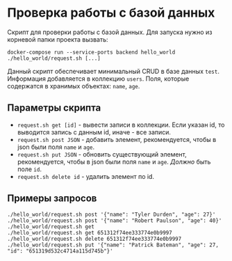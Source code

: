 # Проверка работы с базой данных

Скрипт для проверки работы с базой данных. Для запуска нужно из корневой папки проекта вызвать:

```
docker-compose run --service-ports backend hello_world
./hello_world/request.sh [...]
```

Данный скрипт обеспечивает минимальный CRUD в базе данных `test`.
Информация добавляется в коллекцию `users`. Поля, которые содержатся в хранимых объектах: `name`, `age`.

## Параметры скрипта

* `request.sh get [id]` - вывести записи в коллекции. Если указан id, то выводится запись с данным id, иначе - все записи.
* `request.sh post JSON` - добавить элемент, рекомендуется, чтобы в json были поля `name` и `age`.
* `request.sh put JSON` - обновить существующий элемент, рекомендуется, чтобы в json были поля `name` и `age`. *Должно* быть поле `id`.
* `request.sh delete id` - удалить элемент по id.

## Примеры запросов

```
./hello_world/request.sh post '{"name": "Tyler Durden", "age": 27}'
./hello_world/request.sh post '{"name": "Robert Paulson", "age": 40}'
./hello_world/request.sh get
./hello_world/request.sh get 651312f74ee333774e0b9997
./hello_world/request.sh delete 651312f74ee333774e0b9997
./hello_world/request.sh put '{"name": "Patrick Bateman", "age": 27, "id": "651319d532c4714a115d745b"}'
```

